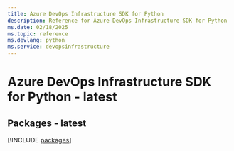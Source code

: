 ```yaml
---
title: Azure DevOps Infrastructure SDK for Python
description: Reference for Azure DevOps Infrastructure SDK for Python
ms.date: 02/18/2025
ms.topic: reference
ms.devlang: python
ms.service: devopsinfrastructure
---
```

# Azure DevOps Infrastructure SDK for Python - latest
## Packages - latest
[!INCLUDE [packages](devops-infrastructure-index.md)]